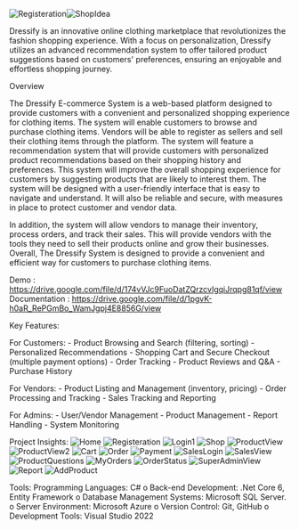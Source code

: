 ![Registeration](https://github.com/user-attachments/assets/f7d65204-d828-4b95-a8d9-52b978cd3b28)![Shop](https://github.com/user-attachments/assets/e7099ed0-7f2f-43f6-a841-c60de70da4ea)Idea

  Dressify is an innovative online clothing marketplace that revolutionizes the fashion shopping experience.
  With a focus on personalization, Dressify utilizes an advanced recommendation system to offer tailored product suggestions based on customers' preferences, ensuring              an enjoyable and effortless shopping journey.


Overview

  The Dressify E-commerce System is a web-based platform designed to provide
  customers with a convenient and personalized shopping experience for clothing items. The
  system will enable customers to browse and purchase clothing items. Vendors will be able to
  register as sellers and sell their clothing items through the platform.
  The system will feature a recommendation system that will provide customers with
  personalized product recommendations based on their shopping history and preferences. This
  system will improve the overall shopping experience for customers by suggesting products that
  are likely to interest them.
  The system will be designed with a user-friendly interface that is easy to navigate and
  understand. It will also be reliable and secure, with measures in place to protect customer and
  vendor data.
  
  In addition, the system will allow vendors to manage their inventory, process orders, and
  track their sales. This will provide vendors with the tools they need to sell their products online
  and grow their businesses.
  Overall, The Dressify System is designed to provide a convenient and efficient way for
  customers to purchase clothing items.

Demo : https://drive.google.com/file/d/174vVJc9FuoDatZQrzcvIgqiJrqpg81qf/view
Documentation  : https://drive.google.com/file/d/1pgvK-h0aR_RePGmBo_WamJgpj4E8856G/view

Key Features:

  For Customers:
     - Product Browsing and Search (filtering, sorting)
     - Personalized Recommendations
     - Shopping Cart and Secure Checkout (multiple payment options)
     - Order Tracking
     - Product Reviews and Q&A
     - Purchase History

  For Vendors:
     - Product Listing and Management (inventory, pricing)
     - Order Processing and Tracking
     - Sales Tracking and Reporting

  For Admins:
     - User/Vendor Management
     - Product Management
     - Report Handling
     - System Monitoring
     
Project Insights:
  ![Home](https://github.com/user-attachments/assets/ea7ea486-962a-439a-8e14-9013af14c5d8)
  ![Registeration](https://github.com/user-attachments/assets/991dbbc0-6422-459b-8055-9caa9286af40)
  ![Login1](https://github.com/user-attachments/assets/508e37a8-dbce-4ad3-ae4d-8dae317301c2)
  ![Shop](https://github.com/user-attachments/assets/7e7b6ecf-3853-464c-b1b9-c6eef1b376f2)
  ![ProductView](https://github.com/user-attachments/assets/cdc06e6b-8376-421d-bf97-f2a1a58691b8)
  ![ProductView2](https://github.com/user-attachments/assets/0b3c5920-c228-4f0d-b866-6b2ce309547b)
  ![Cart](https://github.com/user-attachments/assets/aa40e285-2de3-4f3a-9ce1-85943a948b7e)
  ![Order](https://github.com/user-attachments/assets/e651dacc-66c3-4463-9096-6fdd1b47f396)
  ![Payment](https://github.com/user-attachments/assets/a2528c6f-b02c-42bf-9ce3-1f4d8797ba8e)
  ![SalesLogin](https://github.com/user-attachments/assets/a79aec53-1e8f-443b-9c10-3d3b8bd3f597)
  ![SalesView](https://github.com/user-attachments/assets/ebe7be5f-8e8c-417a-aaa8-6bcb1e8cf4ce)
  ![ProductQuestions](https://github.com/user-attachments/assets/02ca3039-4661-4a49-bd8f-2599c4615ffb)
  ![MyOrders](https://github.com/user-attachments/assets/6abea703-dd41-4195-a463-43f3d4dcb221)
  ![OrderStatus](https://github.com/user-attachments/assets/bdf228cd-4bed-4c1d-8ce8-376c08312cfd)
  ![SuperAdminView](https://github.com/user-attachments/assets/fbc76dd8-daf8-4d41-accb-42c9b281f8f2)
  ![Report](https://github.com/user-attachments/assets/929f6d27-63e1-4151-b7fc-2d8b8c18d366)
  ![AddProduct](https://github.com/user-attachments/assets/56ebfc3c-e07b-4123-b1c7-3c2dea8c3109)

Tools:
  Programming Languages: C#
  o Back-end Development: .Net Core 6, Entity Framework
  o Database Management Systems: Microsoft SQL Server.
  o Server Environment: Microsoft Azure
  o Version Control: Git, GitHub
  o Development Tools:  Visual Studio 2022
